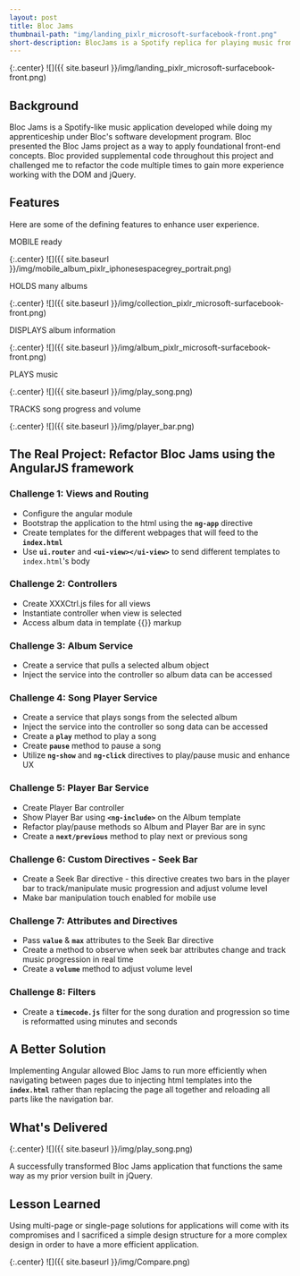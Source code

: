 ```yaml
---
layout: post
title: Bloc Jams
thumbnail-path: "img/landing_pixlr_microsoft-surfacebook-front.png"
short-description: BlocJams is a Spotify replica for playing music from an album.
---
```


{:.center}
![]({{ site.baseurl }}/img/landing_pixlr_microsoft-surfacebook-front.png)

## Background
Bloc Jams is a Spotify-like music application developed while doing my  apprenticeship under Bloc's software development program. Bloc presented the Bloc Jams project as a way to apply foundational front-end concepts. Bloc provided supplemental code throughout this project and challenged me to refactor the code multiple times to gain more experience working with the DOM and jQuery.   

## Features
Here are some of the defining features to enhance user experience.

MOBILE ready

{:.center}
![]({{ site.baseurl }}/img/mobile_album_pixlr_iphonesespacegrey_portrait.png)

HOLDS many albums

{:.center}
![]({{ site.baseurl }}/img/collection_pixlr_microsoft-surfacebook-front.png)

DISPLAYS album information

{:.center}
![]({{ site.baseurl }}/img/album_pixlr_microsoft-surfacebook-front.png)

PLAYS music

{:.center}
![]({{ site.baseurl }}/img/play_song.png)

TRACKS song progress and volume

{:.center}
![]({{ site.baseurl }}/img/player_bar.png) 


## The Real Project: Refactor Bloc Jams using the AngularJS framework


### Challenge 1: Views and Routing

* Configure the angular module
* Bootstrap the application to the html using the __`ng-app`__ directive
* Create templates for the different webpages that will feed to the __`index.html`__
* Use __`ui.router`__ and __`<ui-view></ui-view>`__ to send different templates to `index.html`'s body 


### Challenge 2: Controllers

* Create XXXCtrl.js files for all views
* Instantiate controller when view is selected
* Access album data in template {{}} markup  


### Challenge 3: Album Service

* Create a service that pulls a selected album object
* Inject the service into the controller so album data can be accessed

### Challenge 4: Song Player Service

* Create a service that plays songs from the selected album  
* Inject the service into the controller so song data can be accessed
* Create a __`play`__ method to play a song
* Create __`pause`__ method to pause a song
* Utilize __`ng-show`__ and __`ng-click`__ directives to play/pause music and enhance UX 

### Challenge 5: Player Bar Service

* Create Player Bar controller
* Show Player Bar using __`<ng-include>`__ on the Album template
* Refactor play/pause methods so Album and Player Bar are in sync
* Create a __`next/previous`__ method to play next or previous song

### Challenge 6: Custom Directives - Seek Bar

* Create a Seek Bar directive - this directive creates two bars in the player bar to track/manipulate music progression and adjust volume level
* Make bar manipulation touch enabled for mobile use


### Challenge 7: Attributes and Directives

* Pass __`value`__ & __`max`__ attributes to the Seek Bar directive
* Create a method to observe when seek bar attributes change and track music progression in real time
* Create a __`volume`__ method to adjust volume level

### Challenge 8: Filters

* Create a __`timecode.js`__ filter for the song duration and progression so time is reformatted using minutes and seconds

## A Better Solution

Implementing Angular allowed Bloc Jams to run more efficiently when navigating between pages due to injecting html templates into the __`index.html`__ rather than replacing the page all together and reloading all parts like the navigation bar.     

## What's Delivered

{:.center}
![]({{ site.baseurl }}/img/play_song.png)

A successfully transformed Bloc Jams application that functions the same way as my prior version built in jQuery.  

## Lesson Learned

Using multi-page or single-page solutions for applications will come with its compromises and I sacrificed a simple design structure for a more complex design in order to have a more efficient application.     

{:.center}
![]({{ site.baseurl }}/img/Compare.png)